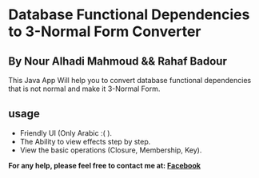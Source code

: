 # Database Functional Dependencies to 3-Normal Form Converter
## By Nour Alhadi Mahmoud && Rahaf Badour

This Java App Will help you to convert database functional dependencies that is not normal and make it 3-Normal Form.  

## usage
* Friendly UI (Only Arabic :( ).
* The Ability to view effects step by step.
* View the basic operations (Closure, Membership, Key).


**For any help, please feel free to contact me at: [Facebook](http://facebook.com/nouralhadi.mahmoud.3)**
